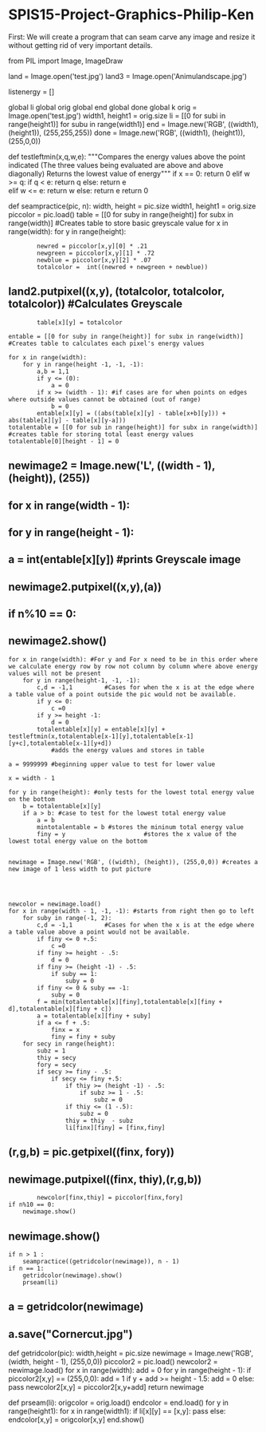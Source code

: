 # SPIS15-Project-Graphics-Philip-Ken

First:
  We will create a program that can seam carve any image and resize it without getting rid of very important details.





                
from PIL import Image, ImageDraw

land = Image.open('test.jpg')
land3 = Image.open('Animulandscape.jpg')

listenergy = []


global li
global orig
global end
global done
global k
orig = Image.open('test.jpg')
width1, height1 = orig.size
li = [[0 for subi in range(height1)] for subu in range(width1)]
end = Image.new('RGB', ((width1), (height1)), (255,255,255))
done =  Image.new('RGB', ((width1), (height1)), (255,0,0))


def testleftmin(x,q,w,e):
    """Compares the energy values above the point indicated (The three values being evaluated are above and above diagonally) Returns the lowest value of energy""" 
    if x == 0:
        return 0
    elif w >= q:
        if q < e:
            return q
        else:
            return e   
    elif w <= e:
        return w
    else:
        return e
    return 0


    





def seampractice(pic, n):
    width, height = pic.size
    width1, height1 = orig.size
    piccolor = pic.load()
    table = [[0 for suby in range(height)] for subx in range(width)] #Creates table to store basic greyscale value
    for x in range(width):
        for y in range(height):
            
            newred = piccolor[x,y][0] * .21
            newgreen = piccolor[x,y][1] * .72
            newblue = piccolor[x,y][2] * .07
            totalcolor =  int((newred + newgreen + newblue))
##            land2.putpixel((x,y), (totalcolor, totalcolor, totalcolor)) #Calculates Greyscale
            table[x][y] = totalcolor

    entable = [[0 for suby in range(height)] for subx in range(width)] #Creates table to calculates each pixel's energy values

    for x in range(width):
        for y in range(height -1, -1, -1):
            a,b = 1,1
            if y <= (0):
                a = 0
            if x >= (width - 1): #if cases are for when points on edges where outside values cannot be obtained (out of range)
                b = 0
            entable[x][y] = ((abs(table[x][y] - table[x+b][y])) + abs(table[x][y] - table[x][y-a]))
    totalentable = [[0 for sub in range(height)] for subx in range(width)] #creates table for storing total least energy values
    totalentable[0][height - 1] = 0

##
##    newimage2 = Image.new('L', ((width - 1), (height)), (255))
##    for x in range(width - 1):
##        for y in range(height - 1):
##            a = int(entable[x][y])                                #prints Greyscale image
##            newimage2.putpixel((x,y),(a))
##    if n%10 == 0:
##        newimage2.show()

    for x in range(width): #For y and For x need to be in this order where we calculate energy row by row not column by column where above energy values will not be present
        for y in range(height-1, -1, -1):
            c,d = -1,1         #Cases for when the x is at the edge where a table value of a point outside the pic would not be available.
            if y <= 0:             
                c =0
            if y >= height -1:
                d = 0
            totalentable[x][y] = entable[x][y] + testleftmin(x,totalentable[x-1][y],totalentable[x-1][y+c],totalentable[x-1][y+d])
                #adds the energy values and stores in table

    a = 9999999 #beginning upper value to test for lower value
    
    x = width - 1

    for y in range(height): #only tests for the lowest total energy value on the bottom
        b = totalentable[x][y]
        if a > b: #case to test for the lowest total energy value
            a = b
            mintotalentable = b #stores the mininum total energy value
            finy = y                      #stores the x value of the lowest total energy value on the bottom


    newimage = Image.new('RGB', ((width), (height)), (255,0,0)) #creates a new image of 1 less width to put picture



    
    newcolor = newimage.load()
    for x in range(width - 1, -1, -1): #starts from right then go to left
        for suby in range(-1, 2):
            c,d = -1,1         #Cases for when the x is at the edge where a table value above a point would not be available.
            if finy <= 0 +.5:
                c =0
            if finy >= height - .5:
                d = 0
            if finy >= (height -1) - .5:
                if suby == 1:
                    suby = 0
            if finy <= 0 & suby == -1:
                suby = 0
            f = min(totalentable[x][finy],totalentable[x][finy + d],totalentable[x][finy + c])
            a = totalentable[x][finy + suby]
            if a <= f + .5:
                finx = x
                finy = finy + suby
        for secy in range(height):
            subz = 1
            thiy = secy
            fory = secy
            if secy >= finy - .5:
                if secy <= finy +.5:
                    if thiy >= (height -1) - .5:
                        if subz >= 1 - .5:
                            subz = 0
                    if thiy <= (1 -.5):
                        subz = 0
                    thiy = thiy  - subz
                    li[finx][finy] = [finx,finy]                  
##            (r,g,b) = pic.getpixel((finx, fory))
##            newimage.putpixel((finx, thiy),(r,g,b))
            newcolor[finx,thiy] = piccolor[finx,fory]
    if n%10 == 0:
        newimage.show()
##    newimage.show()


    if n > 1 :
        seampractice((getridcolor(newimage)), n - 1)
    if n == 1:
        getridcolor(newimage).show()
        prseam(li)
##        a = getridcolor(newimage)
##        a.save("Cornercut.jpg")
        
def getridcolor(pic):
    width,height = pic.size
    newimage = Image.new('RGB', (width, height - 1), (255,0,0))
    piccolor2 = pic.load()
    newcolor2 = newimage.load()
    for x in range(width):
        add = 0
        for y in range(height - 1):
            if piccolor2[x,y] == (255,0,0):
                add = 1
                if y + add >= height - 1.5:
                    add = 0
            else:
                pass
            newcolor2[x,y] = piccolor2[x,y+add]
    return newimage

def prseam(li):
    origcolor = orig.load()
    endcolor = end.load()
    for y in range(height1):
        for x in range(width1):
            if li[x][y] == [x,y]:
                pass
            else:
                endcolor[x,y] = origcolor[x,y]
    end.show()









